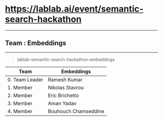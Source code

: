 # https://lablab.ai/event/semantic-search-hackathon
---

## Team : Embeddings

---

> lablab-semantic-search-hackathon-embeddings

| Team      | Embeddings |
| ----------- | ----------- |
| 0. Team Leader      | Ramesh Kumar       |
| 1. Member   | Nikolas Stavrou        |
| 2. Member   | Eric Brichetto        |
| 3. Member   | Aman Yadav        |
| 4. Member   | Bouhouch Chamseddine        |
